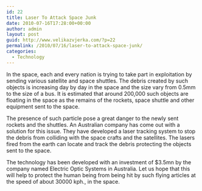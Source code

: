 ```yaml
---
id: 22
title: Laser To Attack Space Junk
date: 2010-07-16T17:28:00+00:00
author: admin
layout: post
guid: http://www.velikazvjerka.com/?p=22
permalink: /2010/07/16/laser-to-attack-space-junk/
categories:
  - Technology
---
```

In the space, each and every nation is trying to take part in exploitation by sending various satellite and space shuttles. The debris created by such objects is increasing day by day in the space and the size vary from 0.5mm to the size of a bus. It is estimated that around 200,000 such objects are floating in the space as the remains of the rockets, space shuttle and other equipment sent to the space.

The presence of such particle pose a great danger to the newly sent rockets and the shuttles. An Australian company has come out with a solution for this issue. They have developed a laser tracking system to stop the debris from colliding with the space crafts and the satellites. The lasers fired from the earth can locate and track the debris protecting the objects sent to the space.

The technology has been developed with an investment of $3.5mn by the company named Electric Optic Systems in Australia. Let us hope that this will help to protect the human being from being hit by such flying articles at the speed of about 30000 kph., in the space.